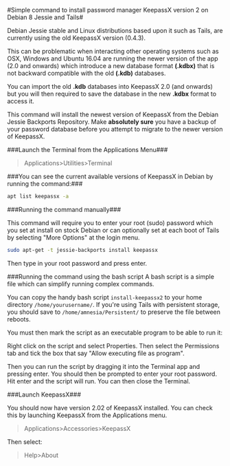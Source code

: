 #Simple command to install password manager KeepassX version 2 on Debian 8 Jessie and Tails#

Debian Jessie stable and Linux distributions based upon it such as Tails, are currently using the old KeepassX version (0.4.3). 

This can be problematic when interacting other operating systems such as OSX, Windows and Ubuntu 16.04 are running the newer version of the app (2.0 and onwards) which introduce a new database format **(.kdbx)** that is not backward compatible with the old **(.kdb)** databases.

You can import the old **.kdb** databases into KeepassX 2.0 (and onwards) but you will then required to save the database in the new **.kdbx** format to access it. 

This command will install the newest version of KeepassX from the Debian Jessie Backports Repository. Make **absolutely sure** you have a backup of your password database before you attempt to migrate to the newer version of KeepassX. 

###Launch the Terminal from the Applications Menu###

> Applications>Utilities>Terminal


###You can see the current available versions of KeepassX in Debian by running the command:###
```bash
apt list keepassx -a
```

###Running the command manually###

This command will require you to enter your root (sudo) password which you set at install on stock Debian or can optionally set at each boot of Tails by selecting "More Options" at the login menu.

```bash
sudo apt-get -t jessie-backports install keepassx
```

Then type in your root password and press enter.


###Running the command using the bash script
A bash script is a simple file which can simplify running complex commands.

You can copy the handy bash script `install-keepassx2` to your home directory `/home/yourusername/`. If you're using Tails with persistent storage, you should save to `/home/amnesia/Persistent/` to preserve the file between reboots.

You must then mark the script as an executable program to be able to run it:

Right click on the script and select Properties. Then select the Permissions tab and tick the box that say "Allow executing file as program".

Then you can run the script by dragging it into the Terminal app and pressing enter. You should then be prompted to enter your root password. Hit enter and the script will run. You can then close the Terminal.


###Launch KeepassX###

You should now have version 2.02 of KeepassX installed. You can check this by launching KeepassX from the Applications menu.

> Applications>Accessories>KeepassX

Then select: 

> Help>About

